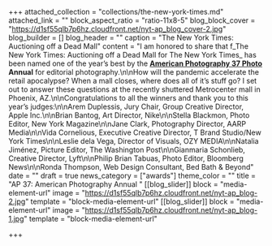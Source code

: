 +++
attached_collection = "collections/the-new-york-times.md"
attached_link = ""
block_aspect_ratio = "ratio-11x8-5"
blog_block_cover = "https://d1sf55qlb7p6hz.cloudfront.net/nyt-ap_blog_cover-2.jpg"
blog_builder = []
blog_header = ""
caption = "The New York Times: Auctioning off a Dead Mall"
content = "I am honored to share that f_The New York Times: Auctioning off a Dead Mall for The New York Times_ has been named one of the year’s best by the [**American Photography 37 Photo**](https://www.ai-ap.com/slideshow/AP/36/?status=selected%22%20%5Cl%20%22267) **Annual** for editorial photography.\n\nHow will the pandemic accelerate the retail apocalypse? When a mall closes, where does all of it’s stuff go? I set out to answer these questions at the recently shuttered Metrocenter mall in Phoenix, AZ.\n\nCongratulations to all the winners and thank you to this year’s judges:\n\nArem Duplessis, Jury Chair, Group Creative Director, Apple Inc.\n\nBrian Bantog, Art Director, Nike\n\nStella Blackmon, Photo Editor, New York Magazine\n\nJane Clark, Photography Director, AARP Media\n\nVida Cornelious, Executive Creative Director, T Brand Studio/New York Times\n\nLeslie dela Vega, Director of Visuals, OZY MEDIA\n\nNatalia Jiménez, Picture Editor, The Washington Post\n\nGianmaria Schonlieb, Creative Director, Lyft\n\nPhilip Brian Tabuas, Photo Editor, Bloomberg News\n\nRonda Thompson, Web Design Consultant, Bed Bath & Beyond"
date = ""
draft = true
news_category = ["awards"]
theme_color = ""
title = "AP 37: American Photography Annual "
[[blog_slider]]
block = "media-element-url"
image = "https://d1sf55qlb7p6hz.cloudfront.net/nyt-ap_blog-2.jpg"
template = "block-media-element-url"
[[blog_slider]]
block = "media-element-url"
image = "https://d1sf55qlb7p6hz.cloudfront.net/nyt-ap_blog-1.jpg"
template = "block-media-element-url"

+++
